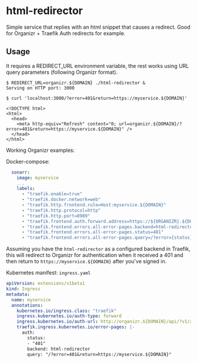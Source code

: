 # html-redirector
Simple service that replies with an html snippet that causes a redirect. Good for Organizr + Traefik Auth redirects for example.

## Usage
It requires a REDIRECT_URL environment variable, the rest works using URL query parameters (following Organizr format).

```
$ REDIRECT_URL=organizr.${DOMAIN} ./html-redirector &
Serving on HTTP port: 3000

$ curl 'localhost:3000/?error=401&return=https://myservice.${DOMAIN}'

<!DOCTYPE html>
<html>
  <head>
    <meta http-equiv="Refresh" content="0; url=organizr.${DOMAIN}/?error=401&return=https://myservice.${DOMAIN}" />
  </head>
</html>
```

Working Organizr examples:

Docker-compose:
```yaml
  sonarr:
    image: myservice
    ...
    labels:
      - "traefik.enable=true"
      - "traefik.docker.network=web"
      - "traefik.http.frontend.rule=Host:myservice.${DOMAIN}"
      - "traefik.http.protocol=http"
      - "traefik.http.port=8989"
      - "traefik.frontend.auth.forward.address=https://${ORGANIZR}.${DOMAIN}/api/?v1/auth&group=1"
      - "traefik.frontend.errors.all-error-pages.backend=html-redirector"
      - "traefik.frontend.errors.all-error-pages.status=401"
      - "traefik.frontend.errors.all-error-pages.query=/?error={status}&return=https://myservice.${DOMAIN}"
```
Assuming you have the `html-redirector` as a configured backend in Traefik, this will redirect to Organizr for authentication when it received a 401 and then return to `https://myservice.${DOMAIN}` after you've signed in.


Kubernetes manifest:
`ingress.yaml`
```yaml
apiVersion: extensions/v1beta1
kind: Ingress
metadata:
  name: myservice
  annotations:
    kubernetes.io/ingress.class: "traefik"
    ingress.kubernetes.io/auth-type: forward
    ingress.kubernetes.io/auth-url: http://organizr.${DOMAIN}/api/?v1/auth&group=1
    traefik.ingress.kubernetes.io/error-pages: |-
      auth:
        status:
        - "401"
        backend: html-redirector
        query: "/?error=401&return=https://myservice.${DOMAIN}"
```